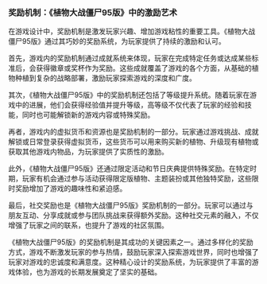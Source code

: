 ### 奖励机制：《植物大战僵尸95版》中的激励艺术

在游戏设计中，奖励机制是激发玩家兴趣、增加游戏粘性的重要工具。《植物大战僵尸95版》通过其巧妙的奖励系统，为玩家提供了持续的激励和认可。

首先，游戏内的奖励机制通过成就系统来体现，玩家在完成特定任务或达成某些标准后，会获得徽章或奖杯作为奖励。这些成就覆盖了游戏的各个方面，从基础的植物种植到复杂的战略部署，激励玩家探索游戏的深度和广度。

其次，《植物大战僵尸95版》中的奖励机制还包括了等级提升系统。随着玩家在游戏中的进展，他们会获得经验值并提升等级，高等级不仅代表了玩家的经验和技能，同时也可能解锁新的游戏内容或特殊奖励。

再者，游戏内的虚拟货币和资源也是奖励机制的一部分。玩家通过游戏挑战、成就解锁或日常登录获得虚拟货币，这些货币可以用来购买新的植物、升级现有植物或获取其他游戏内物品，为玩家提供了实质性的激励。

此外，《植物大战僵尸95版》还通过限定活动和节日庆典提供特殊奖励。在特定时期，玩家有机会通过参与活动获得限定版植物、主题装扮或其他独特奖励，这些限时奖励增加了游戏的趣味性和紧迫感。

最后，社交奖励也是《植物大战僵尸95版》奖励机制的一部分。玩家可以通过与朋友互动、分享成就或参与团队挑战来获得额外奖励。这种社交元素的融入，不仅增强了玩家之间的联系，也提升了游戏的社区氛围。

《植物大战僵尸95版》的奖励机制是其成功的关键因素之一。通过多样化的奖励方式，游戏不断激发玩家的参与热情，鼓励玩家深入探索游戏世界，同时也增强了玩家对游戏的忠诚度和满意度。这种精心设计的奖励系统，为玩家提供了丰富的游戏体验，也为游戏的长期发展奠定了坚实的基础。
